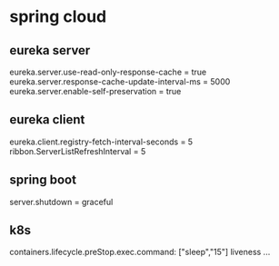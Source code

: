 # spring cloud 

## eureka server
eureka.server.use-read-only-response-cache = true
eureka.server.response-cache-update-interval-ms = 5000
eureka.server.enable-self-preservation = true

## eureka client
eureka.client.registry-fetch-interval-seconds = 5
ribbon.ServerListRefreshInterval = 5

## spring boot
server.shutdown = graceful

## k8s
containers.lifecycle.preStop.exec.command: ["sleep","15"]
liveness ...
